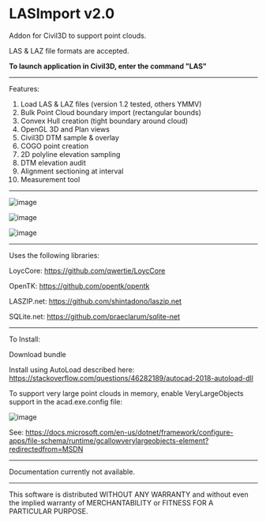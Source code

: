 # LASImport v2.0
Addon for Civil3D to support point clouds.

LAS & LAZ file formats are accepted.

<b>To launch application in Civil3D, enter the command "LAS"</b>

-----------------------

Features:
<ol>
  <li>
Load LAS & LAZ files (version 1.2 tested, others YMMV)
<li>
Bulk Point Cloud boundary import (rectangular bounds)
<li>
Convex Hull creation (tight boundary around cloud)
<li>
OpenGL 3D and Plan views
<li>
Civil3D DTM sample & overlay
<li>
COGO point creation
<li>
2D polyline elevation sampling
<li>
DTM elevation audit
<li>
Alignment sectioning at interval
<li>
Measurement tool
    </ol>

-----------------------

![image](https://user-images.githubusercontent.com/97759630/162006863-2498db21-96b2-4395-aaf3-ca7ca337d8d6.png)

![image](https://user-images.githubusercontent.com/97759630/162006907-a316d148-527e-45c7-aec8-0c144811540b.png)

![image](https://user-images.githubusercontent.com/97759630/162006944-11a50789-d99e-4578-9a6c-2827d9b6f68e.png)

-----------------------

Uses the following libraries:

  LoycCore: https://github.com/qwertie/LoycCore
  
  OpenTK: https://github.com/opentk/opentk
  
  LASZIP.net: https://github.com/shintadono/laszip.net
  
  SQLite.net: https://github.com/praeclarum/sqlite-net
  
 --------------------

To Install:

Download bundle

Install using AutoLoad described here: https://stackoverflow.com/questions/46282189/autocad-2018-autoload-dll

To support very large point clouds in memory, enable VeryLargeObjects support in the acad.exe.config file:

![image](https://user-images.githubusercontent.com/97759630/162004361-5e405aaf-3a76-4783-952e-27ec3106ce08.png)

See: https://docs.microsoft.com/en-us/dotnet/framework/configure-apps/file-schema/runtime/gcallowverylargeobjects-element?redirectedfrom=MSDN

--------------------

Documentation currently not available.

--------------------

This software is distributed WITHOUT ANY WARRANTY and without even the implied warranty of MERCHANTABILITY or FITNESS FOR A PARTICULAR PURPOSE.
